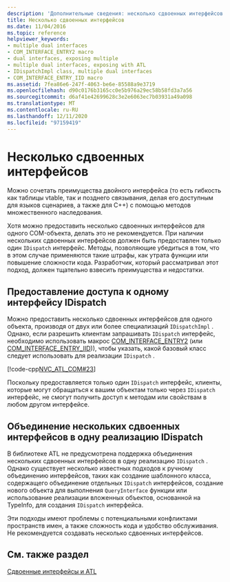 ```yaml
---
description: 'Дополнительные сведения: несколько сдвоенных интерфейсов'
title: Несколько сдвоенных интерфейсов
ms.date: 11/04/2016
ms.topic: reference
helpviewer_keywords:
- multiple dual interfaces
- COM_INTERFACE_ENTRY2 macro
- dual interfaces, exposing multiple
- multiple dual interfaces, exposing with ATL
- IDispatchImpl class, multiple dual interfaces
- COM_INTERFACE_ENTRY_IID macro
ms.assetid: 7fea86e6-247f-4063-be6e-85588a9e3719
ms.openlocfilehash: d90c0176b3165cc0e5b976a29ec58b58fd3a7a56
ms.sourcegitcommit: d6af41e42699628c3e2e6063ec7b03931a49a098
ms.translationtype: MT
ms.contentlocale: ru-RU
ms.lasthandoff: 12/11/2020
ms.locfileid: "97159419"
---
```

# <a name="multiple-dual-interfaces"></a>Несколько сдвоенных интерфейсов

Можно сочетать преимущества двойного интерфейса (то есть гибкость как таблицы vtable, так и позднего связывания, делая его доступным для языков сценариев, а также для C++) с помощью методов множественного наследования.

Хотя можно предоставить несколько сдвоенных интерфейсов для одного COM-объекта, делать это не рекомендуется. При наличии нескольких сдвоенных интерфейсов должен быть предоставлен только один `IDispatch` интерфейс. Методы, позволяющие убедиться в том, что в этом случае применяются такие штрафы, как утрата функции или повышение сложности кода. Разработчик, который рассматривал этот подход, должен тщательно взвесить преимущества и недостатки.

## <a name="exposing-a-single-idispatch-interface"></a>Предоставление доступа к одному интерфейсу IDispatch

Можно предоставить несколько сдвоенных интерфейсов для одного объекта, производя от двух или более специализаций `IDispatchImpl` . Однако, если разрешить клиентам запрашивать `IDispatch` интерфейс, необходимо использовать макрос [COM_INTERFACE_ENTRY2](reference/com-interface-entry-macros.md#com_interface_entry2) (или [COM_INTERFACE_ENTRY_IID](reference/com-interface-entry-macros.md#com_interface_entry_iid))), чтобы указать, какой базовый класс следует использовать для реализации `IDispatch` .

[!code-cpp[NVC_ATL_COM#23](../atl/codesnippet/cpp/multiple-dual-interfaces_1.h)]

Поскольку предоставляется только один `IDispatch` интерфейс, клиенты, которые могут обращаться к вашим объектам только через `IDispatch` интерфейс, не смогут получить доступ к методам или свойствам в любом другом интерфейсе.

## <a name="combining-multiple-dual-interfaces-into-a-single-implementation-of-idispatch"></a>Объединение нескольких сдвоенных интерфейсов в одну реализацию IDispatch

В библиотеке ATL не предусмотрена поддержка объединения нескольких сдвоенных интерфейсов в одну реализацию `IDispatch` . Однако существует несколько известных подходов к ручному объединению интерфейсов, таких как создание шаблонного класса, содержащего объединение отдельных `IDispatch` интерфейсов, создание нового объекта для выполнения `QueryInterface` функции или использование реализации вложенных объектов, основанной на TypeInfo, для создания `IDispatch` интерфейса.

Эти подходы имеют проблемы с потенциальными конфликтами пространств имен, а также сложность кода и удобство обслуживания. Не рекомендуется создавать несколько сдвоенных интерфейсов.

## <a name="see-also"></a>См. также раздел

[Сдвоенные интерфейсы и ATL](../atl/dual-interfaces-and-atl.md)
